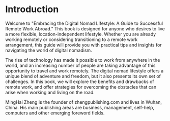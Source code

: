 # Introduction

Welcome to "Embracing the Digital Nomad Lifestyle: A Guide to Successful Remote Work Abroad." This book is designed for anyone who desires to live a more flexible, location-independent lifestyle. Whether you are already working remotely or considering transitioning to a remote work arrangement, this guide will provide you with practical tips and insights for navigating the world of digital nomadism.

The rise of technology has made it possible to work from anywhere in the world, and an increasing number of people are taking advantage of this opportunity to travel and work remotely. The digital nomad lifestyle offers a unique blend of adventure and freedom, but it also presents its own set of challenges. In this book, we will explore the benefits and drawbacks of remote work, and offer strategies for overcoming the obstacles that can arise when working and living on the road.

MingHai Zheng is the founder of zhengpublishing.com and lives in Wuhan, China. His main publishing areas are business, management, self-help, computers and other emerging foreword fields.
